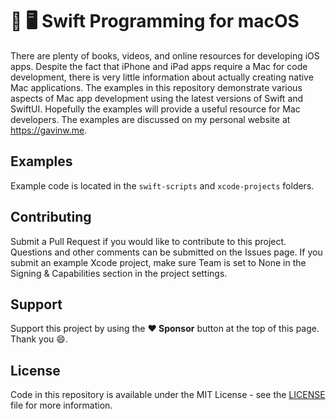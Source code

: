 # 🍎 🖥 Swift Programming for macOS

There are plenty of books, videos, and online resources for developing iOS apps. Despite the fact that iPhone and iPad apps require a Mac for code development, there is very little information about actually creating native Mac applications. The examples in this repository demonstrate various aspects of Mac app development using the latest versions of Swift and SwiftUI. Hopefully the examples will provide a useful resource for Mac developers. The examples are discussed on my personal website at https://gavinw.me.

## Examples

Example code is located in the `swift-scripts` and `xcode-projects` folders.

## Contributing

Submit a Pull Request if you would like to contribute to this project. Questions and other comments can be submitted on the Issues page. If you submit an example Xcode project, make sure Team is set to None in the Signing & Capabilities section in the project settings.

## Support

Support this project by using the **:heart: Sponsor** button at the top of this page. Thank you :smile:.

## License

Code in this repository is available under the MIT License - see the [LICENSE](LICENSE.md) file for more information.
